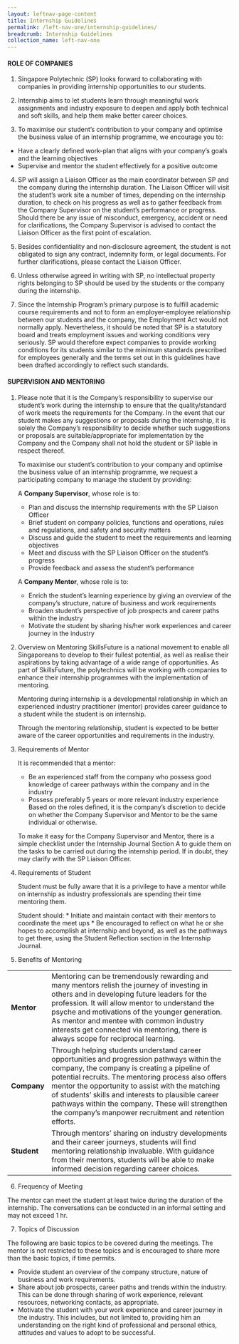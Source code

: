 ```yaml
---
layout: leftnav-page-content
title: Internship Guidelines
permalink: /left-nav-one/internship-guidelines/
breadcrumb: Internship Guidelines
collection_name: left-nav-one
---
```


#### ROLE OF COMPANIES
1. Singapore Polytechnic (SP) looks forward to collaborating with companies in providing internship opportunities to our students.

2. Internship aims to let students learn through meaningful work assignments and industry exposure to deepen and apply both technical and soft skills, and help them make better career choices.

3. To maximise our student’s contribution to your company and optimise the business value of an internship programme, we encourage you to:
  * Have a clearly defined work-plan that aligns with your company’s goals and the learning objectives
  * Supervise and mentor the student effectively for a positive outcome

4. SP will assign a Liaison Officer as the main coordinator between SP and the company during the internship duration. The Liaison Officer will visit the student’s work site a number of times, depending on the internship duration, to check on his progress as well as to gather feedback from the Company Supervisor on the student’s performance or progress. Should there be any issue of misconduct, emergency, accident or need for clarifications, the Company Supervisor is advised to contact the Liaison Officer as the first point of escalation.

5. Besides confidentiality and non‐disclosure agreement, the student is not obligated to sign any contract, indemnity form, or  legal documents. For further clarifications, please contact the Liaison Officer.

6. Unless otherwise agreed in writing with SP, no intellectual property rights belonging to SP should be used by the students or the company during the internship.

7. Since the Internship Program’s primary purpose is to fulfill academic course requirements and not to form an employer‐employee relationship between our students and the company, the Employment Act would not normally apply. Nevertheless, it should be noted that SP is a statutory board and treats employment issues and working conditions very seriously. SP would therefore expect companies to provide working conditions for its students similar to the minimum standards prescribed for employees generally and the terms set out in this guidelines have been drafted accordingly to reflect such standards.

#### SUPERVISION AND MENTORING
1. Please note that it is the Company’s responsibility to supervise our student’s work during the internship to ensure that the quality/standard of work meets the requirements for the Company. In the event that our student makes any suggestions or proposals during the internship, it is solely the Company’s responsibility to decide whether such suggestions or proposals are suitable/appropriate for implementation by the Company and the Company shall not hold the student or SP liable in respect thereof.

   To maximise our student’s contribution to your company and optimise the business value of an internship programme, we request a participating company to manage the student by providing:

   A **Company Supervisor**, whose role is to:
      * Plan and discuss the internship requirements with the SP Liaison Officer
      * Brief student on company policies, functions and operations, rules and regulations, and safety and security matters
      * Discuss and guide the student to meet the requirements and learning objectives
      * Meet and discuss with the SP Liaison Officer on the student’s progress
      * Provide feedback and assess the student’s performance

   A **Company Mentor**, whose role is to:
      * Enrich the student’s learning experience by giving an overview of the company’s structure, nature of business and work requirements
      * Broaden student’s perspective of job prospects and career paths within the industry
      * Motivate the student by sharing his/her work experiences and career journey in the industry

2. Overview on Mentoring
   SkillsFuture is a national movement to enable all Singaporeans to develop to their fullest potential, as well as realise their aspirations by taking advantage of a wide range of opportunities. As part of SkillsFuture, the polytechnics will be working with companies to enhance their internship programmes with the implementation of mentoring.

   Mentoring during internship is a developmental relationship in which an experienced industry practitioner (mentor) provides career guidance to a student while the student is on internship.

   Through the mentoring relationship, student is expected to be better aware of the career opportunities and requirements in the industry.

3. Requirements of Mentor

   It is recommended that a mentor:
      * Be an experienced staff from the company who possess good knowledge of career pathways within the company and in the industry
      * Possess preferably 5 years or more relevant industry experience
      Based on the roles defined, it is the company’s discretion to decide on whether the Company Supervisor and Mentor to be the same individual or otherwise.

   To make it easy for the Company Supervisor and Mentor, there is a simple checklist under the Internship Journal Section A to guide them on the tasks to be carried out during the internship period. If in doubt, they may clarify with the SP Liaison Officer.

4. Requirements of Student

   Student must be fully aware that it is a privilege to have a mentor while on internship as industry professionals are spending their time mentoring them.

   Student should:
        * Initiate and maintain contact with their mentors to coordinate the meet ups
        * Be encouraged to reflect on what he or she hopes to accomplish at internship and beyond, as well as the pathways to get there, using the Student Reflection section in the Internship Journal.
5. Benefits of Mentoring
<table>
  <tr>
    <td>
      <b>Mentor</b>
    </td>
    <td>
      Mentoring can be tremendously rewarding and many mentors relish the journey of investing in others and in developing future leaders for the profession. It will allow mentor to understand the psyche and motivations of the younger generation.
      As mentor and mentee with common industry interests get connected via mentoring, there is always scope for reciprocal learning.
    </td>
  </tr>
  <tr>
    <td>
      <b>Company</b>
    </td>
    <td>
      Through helping students understand career opportunities and progression pathways within the company, the company is creating a pipeline of potential recruits.
      The mentoring process also offers mentor the opportunity to assist with the matching of students’ skills and interests to plausible career pathways within the company. These will strengthen the company’s manpower recruitment and retention efforts.
    </td>
  </tr>
  <tr>
    <td>
      <b>Student</b>
    </td>
    <td>
      Through mentors’ sharing on industry developments and their career journeys, students will find mentoring relationship invaluable. With guidance from their mentors, students will be able to make informed decision regarding career choices.
    </td>
  </tr>
</table>

6. Frequency of Meeting

The mentor can meet the student at least twice during the duration of the internship. The conversations can be conducted in an informal setting and may not exceed 1 hr.

7. Topics of Discussion

The following are basic topics to be covered during the meetings. The mentor is not restricted to these topics and is encouraged to share more than the basic topics, if time permits.

  * Provide student an overview of the company structure, nature of business and work requirements.
  * Share about job prospects, career paths and trends within the industry. This can be done through sharing of work experience, relevant resources, networking contacts, as appropriate.
  * Motivate the student with your work experience and career journey in the industry. This includes, but not limited to, providing him an understanding on the right kind of professional and personal ethics, attitudes and values to adopt to be successful.
